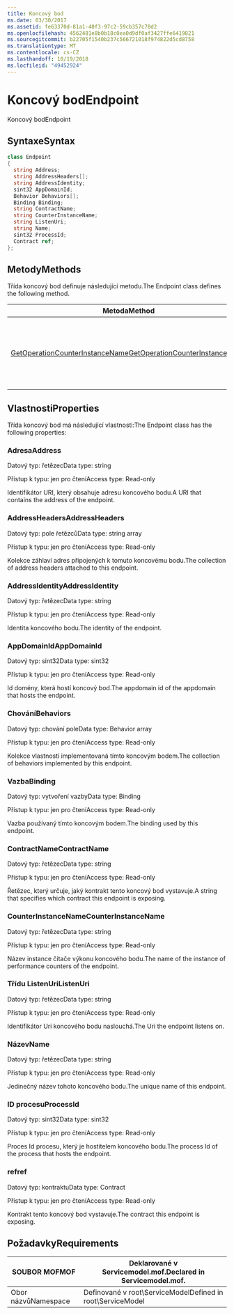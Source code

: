 ```yaml
---
title: Koncový bod
ms.date: 03/30/2017
ms.assetid: fe63370d-81a1-40f3-97c2-59cb357c78d2
ms.openlocfilehash: 4562481e8b0b18c0ea0d9df0af3427ffe6419821
ms.sourcegitcommit: b22705f1540b237c566721018f974822d5cd8758
ms.translationtype: MT
ms.contentlocale: cs-CZ
ms.lasthandoff: 10/19/2018
ms.locfileid: "49452924"
---
```

# <a name="endpoint"></a><span data-ttu-id="097ab-102">Koncový bod</span><span class="sxs-lookup"><span data-stu-id="097ab-102">Endpoint</span></span>
<span data-ttu-id="097ab-103">Koncový bod</span><span class="sxs-lookup"><span data-stu-id="097ab-103">Endpoint</span></span>  
  
## <a name="syntax"></a><span data-ttu-id="097ab-104">Syntaxe</span><span class="sxs-lookup"><span data-stu-id="097ab-104">Syntax</span></span>  
  
```csharp
class Endpoint  
{  
  string Address;  
  string AddressHeaders[];  
  string AddressIdentity;  
  sint32 AppDomainId;  
  Behavior Behaviors[];  
  Binding Binding;  
  string ContractName;  
  string CounterInstanceName;  
  string ListenUri;  
  string Name;  
  sint32 ProcessId;  
  Contract ref;  
};  
```  
  
## <a name="methods"></a><span data-ttu-id="097ab-105">Metody</span><span class="sxs-lookup"><span data-stu-id="097ab-105">Methods</span></span>  
 <span data-ttu-id="097ab-106">Třída koncový bod definuje následující metodu.</span><span class="sxs-lookup"><span data-stu-id="097ab-106">The Endpoint class defines the following method.</span></span>  
  
|<span data-ttu-id="097ab-107">Metoda</span><span class="sxs-lookup"><span data-stu-id="097ab-107">Method</span></span>|<span data-ttu-id="097ab-108">Popis</span><span class="sxs-lookup"><span data-stu-id="097ab-108">Description</span></span>|  
|------------|-----------------|  
|[<span data-ttu-id="097ab-109">GetOperationCounterInstanceName</span><span class="sxs-lookup"><span data-stu-id="097ab-109">GetOperationCounterInstanceName</span></span>](../../../../../docs/framework/wcf/diagnostics/wmi/getoperationcounterinstancename.md)|<span data-ttu-id="097ab-110">Načte název instance čítače výkonu operace</span><span class="sxs-lookup"><span data-stu-id="097ab-110">Retrieves the operation performance counter instance name</span></span>|  
  
## <a name="properties"></a><span data-ttu-id="097ab-111">Vlastnosti</span><span class="sxs-lookup"><span data-stu-id="097ab-111">Properties</span></span>  
 <span data-ttu-id="097ab-112">Třída koncový bod má následující vlastnosti:</span><span class="sxs-lookup"><span data-stu-id="097ab-112">The Endpoint class has the following properties:</span></span>  
  
### <a name="address"></a><span data-ttu-id="097ab-113">Adresa</span><span class="sxs-lookup"><span data-stu-id="097ab-113">Address</span></span>  
 <span data-ttu-id="097ab-114">Datový typ: řetězec</span><span class="sxs-lookup"><span data-stu-id="097ab-114">Data type: string</span></span>  
  
 <span data-ttu-id="097ab-115">Přístup k typu: jen pro čtení</span><span class="sxs-lookup"><span data-stu-id="097ab-115">Access type: Read-only</span></span>  
  
 <span data-ttu-id="097ab-116">Identifikátor URI, který obsahuje adresu koncového bodu.</span><span class="sxs-lookup"><span data-stu-id="097ab-116">A URI that contains the address of the endpoint.</span></span>  
  
### <a name="addressheaders"></a><span data-ttu-id="097ab-117">AddressHeaders</span><span class="sxs-lookup"><span data-stu-id="097ab-117">AddressHeaders</span></span>  
 <span data-ttu-id="097ab-118">Datový typ: pole řetězců</span><span class="sxs-lookup"><span data-stu-id="097ab-118">Data type: string array</span></span>  
  
 <span data-ttu-id="097ab-119">Přístup k typu: jen pro čtení</span><span class="sxs-lookup"><span data-stu-id="097ab-119">Access type: Read-only</span></span>  
  
 <span data-ttu-id="097ab-120">Kolekce záhlaví adres připojených k tomuto koncovému bodu.</span><span class="sxs-lookup"><span data-stu-id="097ab-120">The collection of address headers attached to this endpoint.</span></span>  
  
### <a name="addressidentity"></a><span data-ttu-id="097ab-121">AddressIdentity</span><span class="sxs-lookup"><span data-stu-id="097ab-121">AddressIdentity</span></span>  
 <span data-ttu-id="097ab-122">Datový typ: řetězec</span><span class="sxs-lookup"><span data-stu-id="097ab-122">Data type: string</span></span>  
  
 <span data-ttu-id="097ab-123">Přístup k typu: jen pro čtení</span><span class="sxs-lookup"><span data-stu-id="097ab-123">Access type: Read-only</span></span>  
  
 <span data-ttu-id="097ab-124">Identita koncového bodu.</span><span class="sxs-lookup"><span data-stu-id="097ab-124">The identity of the endpoint.</span></span>  
  
### <a name="appdomainid"></a><span data-ttu-id="097ab-125">AppDomainId</span><span class="sxs-lookup"><span data-stu-id="097ab-125">AppDomainId</span></span>  
 <span data-ttu-id="097ab-126">Datový typ: sint32</span><span class="sxs-lookup"><span data-stu-id="097ab-126">Data type: sint32</span></span>  
  
 <span data-ttu-id="097ab-127">Přístup k typu: jen pro čtení</span><span class="sxs-lookup"><span data-stu-id="097ab-127">Access type: Read-only</span></span>  
  
 <span data-ttu-id="097ab-128">Id domény, která hostí koncový bod.</span><span class="sxs-lookup"><span data-stu-id="097ab-128">The appdomain id of the appdomain that hosts the endpoint.</span></span>  
  
### <a name="behaviors"></a><span data-ttu-id="097ab-129">Chování</span><span class="sxs-lookup"><span data-stu-id="097ab-129">Behaviors</span></span>  
 <span data-ttu-id="097ab-130">Datový typ: chování pole</span><span class="sxs-lookup"><span data-stu-id="097ab-130">Data type: Behavior array</span></span>  
  
 <span data-ttu-id="097ab-131">Přístup k typu: jen pro čtení</span><span class="sxs-lookup"><span data-stu-id="097ab-131">Access type: Read-only</span></span>  
  
 <span data-ttu-id="097ab-132">Kolekce vlastností implementovaná tímto koncovým bodem.</span><span class="sxs-lookup"><span data-stu-id="097ab-132">The collection of behaviors implemented by this endpoint.</span></span>  
  
### <a name="binding"></a><span data-ttu-id="097ab-133">Vazba</span><span class="sxs-lookup"><span data-stu-id="097ab-133">Binding</span></span>  
 <span data-ttu-id="097ab-134">Datový typ: vytvoření vazby</span><span class="sxs-lookup"><span data-stu-id="097ab-134">Data type: Binding</span></span>  
  
 <span data-ttu-id="097ab-135">Přístup k typu: jen pro čtení</span><span class="sxs-lookup"><span data-stu-id="097ab-135">Access type: Read-only</span></span>  
  
 <span data-ttu-id="097ab-136">Vazba používaný tímto koncovým bodem.</span><span class="sxs-lookup"><span data-stu-id="097ab-136">The binding used by this endpoint.</span></span>  
  
### <a name="contractname"></a><span data-ttu-id="097ab-137">ContractName</span><span class="sxs-lookup"><span data-stu-id="097ab-137">ContractName</span></span>  
 <span data-ttu-id="097ab-138">Datový typ: řetězec</span><span class="sxs-lookup"><span data-stu-id="097ab-138">Data type: string</span></span>  
  
 <span data-ttu-id="097ab-139">Přístup k typu: jen pro čtení</span><span class="sxs-lookup"><span data-stu-id="097ab-139">Access type: Read-only</span></span>  
  
 <span data-ttu-id="097ab-140">Řetězec, který určuje, jaký kontrakt tento koncový bod vystavuje.</span><span class="sxs-lookup"><span data-stu-id="097ab-140">A string that specifies which contract this endpoint is exposing.</span></span>  
  
### <a name="counterinstancename"></a><span data-ttu-id="097ab-141">CounterInstanceName</span><span class="sxs-lookup"><span data-stu-id="097ab-141">CounterInstanceName</span></span>  
 <span data-ttu-id="097ab-142">Datový typ: řetězec</span><span class="sxs-lookup"><span data-stu-id="097ab-142">Data type: string</span></span>  
  
 <span data-ttu-id="097ab-143">Přístup k typu: jen pro čtení</span><span class="sxs-lookup"><span data-stu-id="097ab-143">Access type: Read-only</span></span>  
  
 <span data-ttu-id="097ab-144">Název instance čítače výkonu koncového bodu.</span><span class="sxs-lookup"><span data-stu-id="097ab-144">The name of the instance of performance counters of the endpoint.</span></span>  
  
### <a name="listenuri"></a><span data-ttu-id="097ab-145">Třídu ListenUri</span><span class="sxs-lookup"><span data-stu-id="097ab-145">ListenUri</span></span>  
 <span data-ttu-id="097ab-146">Datový typ: řetězec</span><span class="sxs-lookup"><span data-stu-id="097ab-146">Data type: string</span></span>  
  
 <span data-ttu-id="097ab-147">Přístup k typu: jen pro čtení</span><span class="sxs-lookup"><span data-stu-id="097ab-147">Access type: Read-only</span></span>  
  
 <span data-ttu-id="097ab-148">Identifikátor Uri koncového bodu naslouchá.</span><span class="sxs-lookup"><span data-stu-id="097ab-148">The Uri the endpoint listens on.</span></span>  
  
### <a name="name"></a><span data-ttu-id="097ab-149">Název</span><span class="sxs-lookup"><span data-stu-id="097ab-149">Name</span></span>  
 <span data-ttu-id="097ab-150">Datový typ: řetězec</span><span class="sxs-lookup"><span data-stu-id="097ab-150">Data type: string</span></span>  
  
 <span data-ttu-id="097ab-151">Přístup k typu: jen pro čtení</span><span class="sxs-lookup"><span data-stu-id="097ab-151">Access type: Read-only</span></span>  
  
 <span data-ttu-id="097ab-152">Jedinečný název tohoto koncového bodu.</span><span class="sxs-lookup"><span data-stu-id="097ab-152">The unique name of this endpoint.</span></span>  
  
### <a name="processid"></a><span data-ttu-id="097ab-153">ID procesu</span><span class="sxs-lookup"><span data-stu-id="097ab-153">ProcessId</span></span>  
 <span data-ttu-id="097ab-154">Datový typ: sint32</span><span class="sxs-lookup"><span data-stu-id="097ab-154">Data type: sint32</span></span>  
  
 <span data-ttu-id="097ab-155">Přístup k typu: jen pro čtení</span><span class="sxs-lookup"><span data-stu-id="097ab-155">Access type: Read-only</span></span>  
  
 <span data-ttu-id="097ab-156">Proces Id procesu, který je hostitelem koncového bodu.</span><span class="sxs-lookup"><span data-stu-id="097ab-156">The process Id of the process that hosts the endpoint.</span></span>  
  
### <a name="ref"></a><span data-ttu-id="097ab-157">ref</span><span class="sxs-lookup"><span data-stu-id="097ab-157">ref</span></span>  
 <span data-ttu-id="097ab-158">Datový typ: kontraktu</span><span class="sxs-lookup"><span data-stu-id="097ab-158">Data type: Contract</span></span>  
  
 <span data-ttu-id="097ab-159">Přístup k typu: jen pro čtení</span><span class="sxs-lookup"><span data-stu-id="097ab-159">Access type: Read-only</span></span>  
  
 <span data-ttu-id="097ab-160">Kontrakt tento koncový bod vystavuje.</span><span class="sxs-lookup"><span data-stu-id="097ab-160">The contract this endpoint is exposing.</span></span>  
  
## <a name="requirements"></a><span data-ttu-id="097ab-161">Požadavky</span><span class="sxs-lookup"><span data-stu-id="097ab-161">Requirements</span></span>  
  
|<span data-ttu-id="097ab-162">SOUBOR MOF</span><span class="sxs-lookup"><span data-stu-id="097ab-162">MOF</span></span>|<span data-ttu-id="097ab-163">Deklarované v Servicemodel.mof.</span><span class="sxs-lookup"><span data-stu-id="097ab-163">Declared in Servicemodel.mof.</span></span>|  
|---------|-----------------------------------|  
|<span data-ttu-id="097ab-164">Obor názvů</span><span class="sxs-lookup"><span data-stu-id="097ab-164">Namespace</span></span>|<span data-ttu-id="097ab-165">Definované v root\ServiceModel</span><span class="sxs-lookup"><span data-stu-id="097ab-165">Defined in root\ServiceModel</span></span>|
